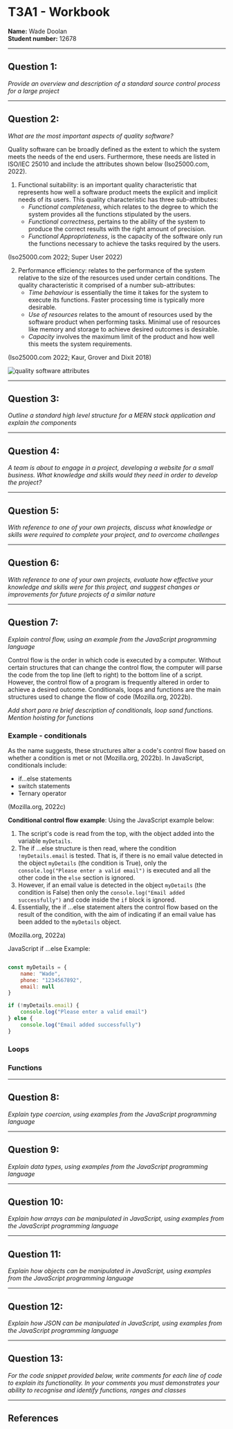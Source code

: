 # **T3A1 - Workbook**  
**Name:** Wade Doolan  
**Student number:** 12678  

<hr>   

## **Question 1:**  

*Provide an overview and description of a standard source control process for a large project*  





<hr>

## **Question 2:**  

*What are the most important aspects of quality software?*

Quality software can be broadly defined as the extent to which the system meets the needs of the end users. Furthermore, these needs are listed in ISO/IEC 25010 and include the attributes shown below (Iso25000.com, 2022).

1. Functional suitability: is an important quality characteristic that represents how well a software product meets the explicit and implicit needs of its users. This quality characteristic has three sub-attributes:
    - *Functional completeness*, which relates to the degree to which the system provides all the functions stipulated by the users.
    - *Functional correctness*, pertains to the ability of the system to produce the correct results with the right amount of precision.
    - *Functional Appropriateness*, is the capacity of the software only run the functions necessary to achieve the tasks required by the users.     

(Iso25000.com 2022; Super User 2022)

2. Performance efficiency: relates to the performance of the system relative to the size of the resources used under certain conditions. The quality characteristic it comprised of a number sub-attributes:
    - *Time behaviour* is essentially the time it takes for the system to execute its functions. Faster processing time is typically more desirable.
    - *Use of resources* relates to the amount of resources used by the software product when performing tasks. Minimal use of resources like memory and storage to achieve desired outcomes is desirable.  
    - *Capacity* involves the maximum limit of the product and how well this meets the system requirements.
    
(Iso25000.com 2022; Kaur, Grover and Dixit 2018)






![quality software attributes](https://iso25000.com/images/figures/en/iso25010.png)

<hr>

## **Question 3:**  

*Outline a standard high level structure for a MERN stack application and explain the components*

<hr>

## **Question 4:**  

*A team is about to engage in a project, developing a website for a small business. What knowledge and skills would they need in order to develop the project?*


<hr>

## **Question 5:**  

*With reference to one of your own projects, discuss what knowledge or skills were required to complete your project, and to overcome challenges*  




<hr>

## **Question 6:**  

*With reference to one of your own projects, evaluate how effective your knowledge and skills were for this project, and suggest changes or improvements for future projects of a similar nature*  


<hr>

## **Question 7:**  

*Explain control flow, using an example from the JavaScript programming language*

Control flow is the order in which code is executed by a computer. Without certain structures that can change the control flow, the computer will parse the code from the top line (left to right) to the bottom line of a script. However, the control flow of a program is frequently altered in order to achieve a desired outcome. Conditionals, loops and functions are the main structures used to change the flow of code (Mozilla.org, 2022b).

*Add short para re brief description of conditionals, loop sand functions. Mention hoisting for functions*

### Example - conditionals 

As the name suggests, these structures alter a code's control flow based on whether a condition is met or not (Mozilla.org, 2022b). In JavaScript, conditionals include:
- if...else statements
- switch statements
- Ternary operator  

(Mozilla.org, 2022c)

**Conditional control flow example**: Using the JavaScript example below:
1. The script's code is read from the top, with the object added into the variable ```myDetails```. 
2. The if ...else structure is then read, where the condition ```!myDetails.email``` is tested. That is, if there is no email value detected in the object ```myDetails``` (the condition is True), only the ``` console.log("Please enter a valid email")``` is executed and all the other code in the ```else``` section is ignored.
3. However, if an email value is detected in the object ```myDetails``` (the condition is False) then only the ```console.log("Email added successfully")``` and code inside the ```if``` block is ignored. 
4. Essentially, the if ...else statement alters the control flow based on the result of the condition, with the aim of indicating if an email value has been added to the ```myDetails``` object.

(Mozilla.org, 2022a)  

JavaScript if ...else Example:

```javascript  

const myDetails = {
    name: "Wade",
    phone: "1234567892",
    email: null
}

if (!myDetails.email) {
    console.log("Please enter a valid email")
} else {
    console.log("Email added successfully")
}

```
### Loops





### Functions


<hr>

## **Question 8:**  

*Explain type coercion, using examples from the JavaScript programming language* 

<hr>

## **Question 9:**

*Explain data types, using examples from the JavaScript programming language*


<hr>  

## **Question 10:**

*Explain how arrays can be manipulated in JavaScript, using examples from the JavaScript programming language*  


<hr>

## **Question 11:**

*Explain how objects can be manipulated in JavaScript, using examples from the JavaScript programming language* 



<hr>

## **Question 12:**

*Explain how JSON can be manipulated in JavaScript, using examples from the JavaScript programming language*  



<hr>

## **Question 13:**

*For the code snippet provided below, write comments for each line of code to explain its functionality. In your comments you must demonstrates your ability to recognise and identify functions, ranges and classes* 




<hr>



## References  



